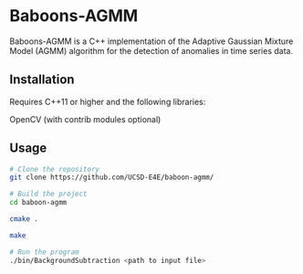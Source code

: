 # Baboons-AGMM

Baboons-AGMM is a C++ implementation of the Adaptive Gaussian Mixture Model (AGMM) algorithm for the detection of anomalies in time series data.

## Installation

Requires C++11 or higher and the following libraries:

OpenCV (with contrib modules optional)

## Usage

```bash
# Clone the repository
git clone https://github.com/UCSD-E4E/baboon-agmm/

# Build the project
cd baboon-agmm

cmake .

make

# Run the program
./bin/BackgroundSubtraction <path to input file>
```